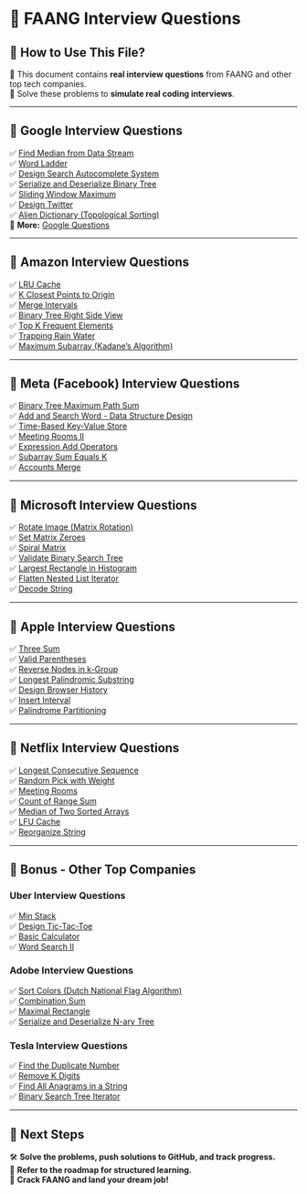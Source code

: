 # 📂 FAANG Interview Questions  

## **📌 How to Use This File?**  
📝 This document contains **real interview questions** from FAANG and other top tech companies.  
🚀 Solve these problems to **simulate real coding interviews**.

---

## **📌 Google Interview Questions**  
✅ [Find Median from Data Stream](https://leetcode.com/problems/find-median-from-data-stream/)  
✅ [Word Ladder](https://leetcode.com/problems/word-ladder/)  
✅ [Design Search Autocomplete System](https://leetcode.com/problems/design-search-autocomplete-system/)  
✅ [Serialize and Deserialize Binary Tree](https://leetcode.com/problems/serialize-and-deserialize-binary-tree/)  
✅ [Sliding Window Maximum](https://leetcode.com/problems/sliding-window-maximum/)  
✅ [Design Twitter](https://leetcode.com/problems/design-twitter/)  
✅ [Alien Dictionary (Topological Sorting)](https://leetcode.com/problems/alien-dictionary/)  
🔹 **More:** [Google Questions ](https://github.com/BhoomikaMehra23/LeetCode-Resources/blob/main/Interview-Questions/Google-Interview.md/)  

---

## **📌 Amazon Interview Questions**  
✅ [LRU Cache](https://leetcode.com/problems/lru-cache/)  
✅ [K Closest Points to Origin](https://leetcode.com/problems/k-closest-points-to-origin/)  
✅ [Merge Intervals](https://leetcode.com/problems/merge-intervals/)  
✅ [Binary Tree Right Side View](https://leetcode.com/problems/binary-tree-right-side-view/)  
✅ [Top K Frequent Elements](https://leetcode.com/problems/top-k-frequent-elements/)  
✅ [Trapping Rain Water](https://leetcode.com/problems/trapping-rain-water/)  
✅ [Maximum Subarray (Kadane’s Algorithm)](https://leetcode.com/problems/maximum-subarray/)  

---

## **📌 Meta (Facebook) Interview Questions**  
✅ [Binary Tree Maximum Path Sum](https://leetcode.com/problems/binary-tree-maximum-path-sum/)  
✅ [Add and Search Word - Data Structure Design](https://leetcode.com/problems/design-add-and-search-words-data-structure/)  
✅ [Time-Based Key-Value Store](https://leetcode.com/problems/time-based-key-value-store/)  
✅ [Meeting Rooms II](https://leetcode.com/problems/meeting-rooms-ii/)  
✅ [Expression Add Operators](https://leetcode.com/problems/expression-add-operators/)  
✅ [Subarray Sum Equals K](https://leetcode.com/problems/subarray-sum-equals-k/)  
✅ [Accounts Merge](https://leetcode.com/problems/accounts-merge/)  

---

## **📌 Microsoft Interview Questions**  
✅ [Rotate Image (Matrix Rotation)](https://leetcode.com/problems/rotate-image/)  
✅ [Set Matrix Zeroes](https://leetcode.com/problems/set-matrix-zeroes/)  
✅ [Spiral Matrix](https://leetcode.com/problems/spiral-matrix/)  
✅ [Validate Binary Search Tree](https://leetcode.com/problems/validate-binary-search-tree/)  
✅ [Largest Rectangle in Histogram](https://leetcode.com/problems/largest-rectangle-in-histogram/)  
✅ [Flatten Nested List Iterator](https://leetcode.com/problems/flatten-nested-list-iterator/)  
✅ [Decode String](https://leetcode.com/problems/decode-string/)  

---

## **📌 Apple Interview Questions**  
✅ [Three Sum](https://leetcode.com/problems/3sum/)  
✅ [Valid Parentheses](https://leetcode.com/problems/valid-parentheses/)  
✅ [Reverse Nodes in k-Group](https://leetcode.com/problems/reverse-nodes-in-k-group/)  
✅ [Longest Palindromic Substring](https://leetcode.com/problems/longest-palindromic-substring/)  
✅ [Design Browser History](https://leetcode.com/problems/design-browser-history/)  
✅ [Insert Interval](https://leetcode.com/problems/insert-interval/)  
✅ [Palindrome Partitioning](https://leetcode.com/problems/palindrome-partitioning/)  

---

## **📌 Netflix Interview Questions**  
✅ [Longest Consecutive Sequence](https://leetcode.com/problems/longest-consecutive-sequence/)  
✅ [Random Pick with Weight](https://leetcode.com/problems/random-pick-with-weight/)  
✅ [Meeting Rooms](https://leetcode.com/problems/meeting-rooms/)  
✅ [Count of Range Sum](https://leetcode.com/problems/count-of-range-sum/)  
✅ [Median of Two Sorted Arrays](https://leetcode.com/problems/median-of-two-sorted-arrays/)  
✅ [LFU Cache](https://leetcode.com/problems/lfu-cache/)  
✅ [Reorganize String](https://leetcode.com/problems/reorganize-string/)  

---

## **📌 Bonus - Other Top Companies**  

### **Uber Interview Questions**  
✅ [Min Stack](https://leetcode.com/problems/min-stack/)  
✅ [Design Tic-Tac-Toe](https://leetcode.com/problems/design-tic-tac-toe/)  
✅ [Basic Calculator](https://leetcode.com/problems/basic-calculator/)  
✅ [Word Search II](https://leetcode.com/problems/word-search-ii/)  

### **Adobe Interview Questions**  
✅ [Sort Colors (Dutch National Flag Algorithm)](https://leetcode.com/problems/sort-colors/)  
✅ [Combination Sum](https://leetcode.com/problems/combination-sum/)  
✅ [Maximal Rectangle](https://leetcode.com/problems/maximal-rectangle/)  
✅ [Serialize and Deserialize N-ary Tree](https://leetcode.com/problems/serialize-and-deserialize-n-ary-tree/)  

### **Tesla Interview Questions**  
✅ [Find the Duplicate Number](https://leetcode.com/problems/find-the-duplicate-number/)  
✅ [Remove K Digits](https://leetcode.com/problems/remove-k-digits/)  
✅ [Find All Anagrams in a String](https://leetcode.com/problems/find-all-anagrams-in-a-string/)  
✅ [Binary Search Tree Iterator](https://leetcode.com/problems/binary-search-tree-iterator/)  

---

## **📌 Next Steps**  
🛠 **Solve the problems, push solutions to GitHub, and track progress.**  
📜 **Refer to the roadmap for structured learning.**  
🚀 **Crack FAANG and land your dream job!**  
